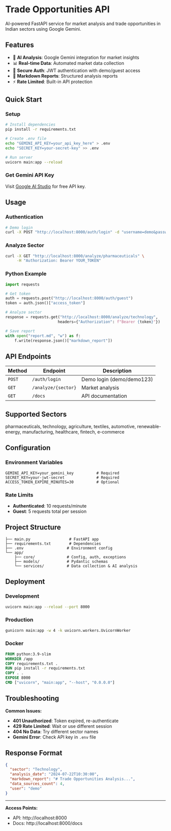 # Trade Opportunities API

AI-powered FastAPI service for market analysis and trade opportunities in Indian sectors using Google Gemini.

## Features

- 🤖 **AI Analysis**: Google Gemini integration for market insights
- 📊 **Real-time Data**: Automated market data collection
- 🔐 **Secure Auth**: JWT authentication with demo/guest access
- 📄 **Markdown Reports**: Structured analysis reports
- ⚡ **Rate Limited**: Built-in API protection

## Quick Start

### Setup
```bash
# Install dependencies
pip install -r requirements.txt

# Create .env file
echo "GEMINI_API_KEY=your_api_key_here" > .env
echo "SECRET_KEY=your-secret-key" >> .env

# Run server
uvicorn main:app --reload
```

### Get Gemini API Key
Visit [Google AI Studio](https://makersuite.google.com/app/apikey) for free API key.

## Usage

### Authentication
```bash
# Demo login
curl -X POST "http://localhost:8000/auth/login" -d "username=demo&password=demo123"
```

### Analyze Sector
```bash
curl -X GET "http://localhost:8000/analyze/pharmaceuticals" \
     -H "Authorization: Bearer YOUR_TOKEN"
```

### Python Example
```python
import requests

# Get token
auth = requests.post("http://localhost:8000/auth/guest")
token = auth.json()["access_token"]

# Analyze sector
response = requests.get("http://localhost:8000/analyze/technology",
                       headers={"Authorization": f"Bearer {token}"})

# Save report
with open("report.md", "w") as f:
    f.write(response.json()["markdown_report"])
```

## API Endpoints

| Method | Endpoint | Description |
|--------|----------|-------------|
| `POST` | `/auth/login` | Demo login (demo/demo123) |
| `GET` | `/analyze/{sector}` | Market analysis |
| `GET` | `/docs` | API documentation |

## Supported Sectors

pharmaceuticals, technology, agriculture, textiles, automotive, renewable-energy, manufacturing, healthcare, fintech, e-commerce

## Configuration

### Environment Variables
```env
GEMINI_API_KEY=your_gemini_key          # Required
SECRET_KEY=your-jwt-secret              # Required  
ACCESS_TOKEN_EXPIRE_MINUTES=30          # Optional
```

### Rate Limits
- **Authenticated**: 10 requests/minute
- **Guest**: 5 requests total per session

## Project Structure
```
├── main.py                 # FastAPI app
├── requirements.txt        # Dependencies
├── .env                   # Environment config
└── app/
    ├── core/              # Config, auth, exceptions
    ├── models/            # Pydantic schemas
    └── services/          # Data collection & AI analysis
```

## Deployment

### Development
```bash
uvicorn main:app --reload --port 8000
```

### Production
```bash
gunicorn main:app -w 4 -k uvicorn.workers.UvicornWorker
```

### Docker
```dockerfile
FROM python:3.9-slim
WORKDIR /app
COPY requirements.txt .
RUN pip install -r requirements.txt
COPY . .
EXPOSE 8000
CMD ["uvicorn", "main:app", "--host", "0.0.0.0"]
```

## Troubleshooting

**Common Issues:**

- **401 Unauthorized**: Token expired, re-authenticate
- **429 Rate Limited**: Wait or use different session  
- **404 No Data**: Try different sector names
- **Gemini Error**: Check API key in `.env` file

## Response Format
```json
{
  "sector": "Technology",
  "analysis_date": "2024-07-22T10:30:00",
  "markdown_report": "# Trade Opportunities Analysis...",
  "data_sources_count": 4,
  "user": "demo"
}
```

---

**Access Points:**
- API: http://localhost:8000
- Docs: http://localhost:8000/docs